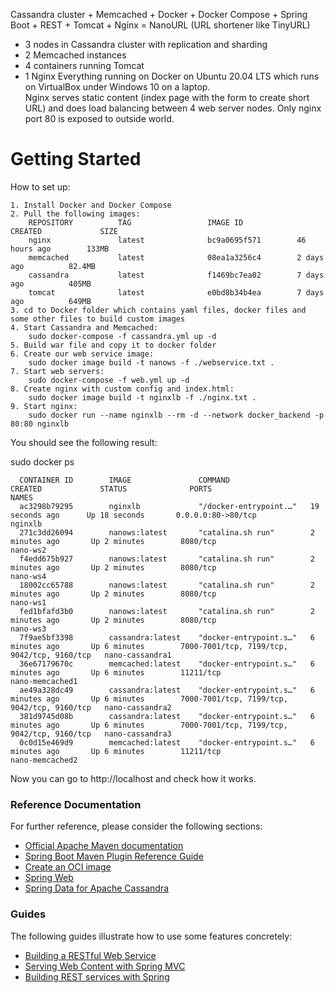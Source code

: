 Cassandra cluster + Memcached + Docker + Docker Compose + Spring Boot + REST + Tomcat + Nginx = NanoURL (URL shortener like TinyURL)
 * 3 nodes in Cassandra cluster with replication and sharding
 * 2 Memcached instances
 * 4 containers running Tomcat
 * 1 Nginx
Everything running on Docker on Ubuntu 20.04 LTS which runs on VirtualBox under Windows 10 on a laptop.  
Nginx serves static content (index page with the form to create short URL) and does load balancing between 4 web server nodes. Only nginx port 80 is exposed to outside world.

# Getting Started
  
How to set up:  

	1. Install Docker and Docker Compose  	
	2. Pull the following images:  		
		REPOSITORY          TAG                 IMAGE ID            CREATED             SIZE  		
		nginx               latest              bc9a0695f571        46 hours ago        133MB  		
		memcached           latest              08ea1a3256c4        2 days ago          82.4MB  		
		cassandra           latest              f1469bc7ea02        7 days ago          405MB  		
		tomcat              latest              e0bd8b34b4ea        7 days ago          649MB  		
	3. cd to Docker folder which contains yaml files, docker files and some other files to build custom images  	
	4. Start Cassandra and Memcached:  
		sudo docker-compose -f cassandra.yml up -d  	
	5. Build war file and copy it to docker folder  	
	6. Create our web service image:  
		sudo docker image build -t nanows -f ./webservice.txt .  	
	7. Start web servers:  
		sudo docker-compose -f web.yml up -d  	
	8. Create nginx with custom config and index.html:  
		sudo docker image build -t nginxlb -f ./nginx.txt .  	
	9. Start nginx:  
		sudo docker run --name nginxlb --rm -d --network docker_backend -p 80:80 nginxlb  

You should see the following result:  

sudo docker ps  
```
  CONTAINER ID        IMAGE               COMMAND                  CREATED             STATUS              PORTS                                         NAMES  
  ac3298b79295        nginxlb             "/docker-entrypoint.…"   19 seconds ago      Up 18 seconds       0.0.0.0:80->80/tcp                            nginxlb  
  271c3dd26094        nanows:latest       "catalina.sh run"        2 minutes ago       Up 2 minutes        8080/tcp                                      nano-ws2  
  f4edd675b927        nanows:latest       "catalina.sh run"        2 minutes ago       Up 2 minutes        8080/tcp                                      nano-ws4  
  18002cc65788        nanows:latest       "catalina.sh run"        2 minutes ago       Up 2 minutes        8080/tcp                                      nano-ws1  
  fed1bfafd3b0        nanows:latest       "catalina.sh run"        2 minutes ago       Up 2 minutes        8080/tcp                                      nano-ws3  
  7f9ae5bf3398        cassandra:latest    "docker-entrypoint.s…"   6 minutes ago       Up 6 minutes        7000-7001/tcp, 7199/tcp, 9042/tcp, 9160/tcp   nano-cassandra1  
  36e67179670c        memcached:latest    "docker-entrypoint.s…"   6 minutes ago       Up 6 minutes        11211/tcp                                     nano-memcached1  
  ae49a328dc49        cassandra:latest    "docker-entrypoint.s…"   6 minutes ago       Up 6 minutes        7000-7001/tcp, 7199/tcp, 9042/tcp, 9160/tcp   nano-cassandra2  
  381d9745d08b        cassandra:latest    "docker-entrypoint.s…"   6 minutes ago       Up 6 minutes        7000-7001/tcp, 7199/tcp, 9042/tcp, 9160/tcp   nano-cassandra3  
  0c0d15e469d9        memcached:latest    "docker-entrypoint.s…"   6 minutes ago       Up 6 minutes        11211/tcp                                     nano-memcached2  
```  
Now you can go to http://localhost and check how it works.  

### Reference Documentation
For further reference, please consider the following sections:

* [Official Apache Maven documentation](https://maven.apache.org/guides/index.html)
* [Spring Boot Maven Plugin Reference Guide](https://docs.spring.io/spring-boot/docs/2.4.0/maven-plugin/reference/html/)
* [Create an OCI image](https://docs.spring.io/spring-boot/docs/2.4.0/maven-plugin/reference/html/#build-image)
* [Spring Web](https://docs.spring.io/spring-boot/docs/2.4.0/reference/htmlsingle/#boot-features-developing-web-applications)
* [Spring Data for Apache Cassandra](https://docs.spring.io/spring-boot/docs/2.4.0/reference/htmlsingle/#boot-features-cassandra)

### Guides
The following guides illustrate how to use some features concretely:

* [Building a RESTful Web Service](https://spring.io/guides/gs/rest-service/)
* [Serving Web Content with Spring MVC](https://spring.io/guides/gs/serving-web-content/)
* [Building REST services with Spring](https://spring.io/guides/tutorials/bookmarks/)

